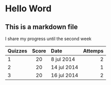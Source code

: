 # Hello Word
## This is a markdown file

I share my progress until the second week

|Quizzes|Score|Date|Attemps|
|:------ |:-----:|:-----|-----:|
1|20|8 jul 2014|2
2|20|14 jul 2014|1
3|20|16 jul 2014|2
